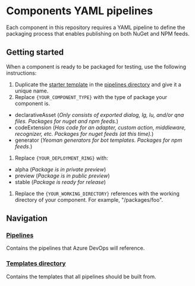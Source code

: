 # Components YAML pipelines
Each component in this repository requires a YAML pipeline to define the packaging process that enables publishing on both NuGet and NPM feeds.

## Getting started
When a component is ready to be packaged for testing, use the following instructions:
1. Duplicate the [starter template](/pipelines/starter-pipeline.yml) in the [pipelines directory](/pipelines) and give it a unique name.
1. Replace `{YOUR_COMPONENT_TYPE}` with the type of package your component is.
  - declarativeAsset (_Only consists of exported dialog, lg, lu, and/or qna files. Packages for nuget and npm feeds._)
  - codeExtension (_Has code for an adapter, custom action, middleware, recognizer, etc. Packages for nuget feeds (at this time)._)
  - generator (_Yeoman generators for bot templates. Packages for npm feeds._)
1. Replace `{YOUR_DEPLOYMENT_RING}` with:
  - alpha (_Package is in private preview_)
  - preview (_Package is in public preview_)
  - stable (_Package is ready for release_)
1. Replace the `{YOUR_WORKING_DIRECTORY}` references with the working directory of your component. For example, "/packages/foo".

## Navigation
### [Pipelines](/pipelines)
Contains the pipelines that Azure DevOps will reference.

### [Templates directory](/templates)
Contains the templates that all pipelines should be built from.